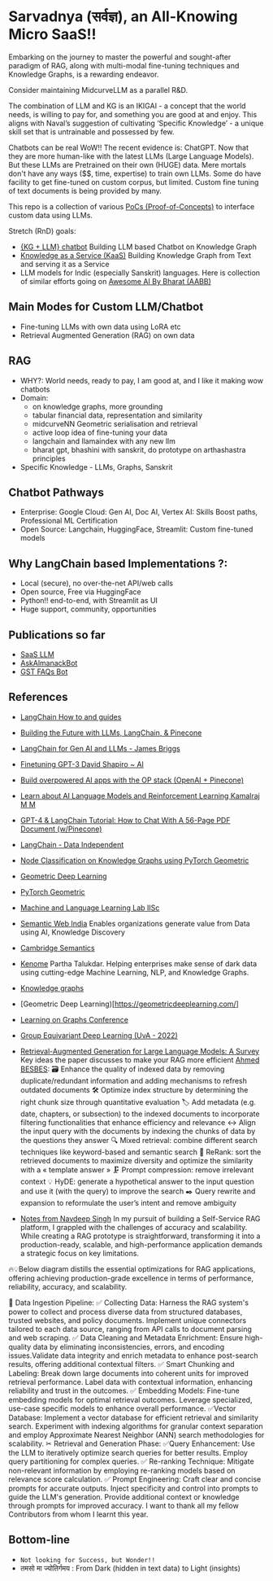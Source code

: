 # Sarvadnya (सर्वज्ञ), an All-Knowing Micro SaaS!!

Embarking on the journey to master the powerful and sought-after paradigm of RAG, along with multi-modal fine-tuning techniques and Knowledge Graphs, is a rewarding endeavor. 

Consider maintaining MidcurveLLM as a parallel R&D. 

The combination of LLM and KG is an IKIGAI - a concept that the world needs, is willing to pay for, and something you are good at and enjoy. This aligns with Naval’s suggestion of cultivating ‘Specific Knowledge’ - a unique skill set that is untrainable and possessed by few.

Chatbots can be real WoW!! The recent evidence is: ChatGPT. Now that they are more human-like with the latest LLMs (Large Language Models). But these LLMs are Pretrained on their own (HUGE) data. Mere mortals don't have any ways ($$, time, expertise) to train own LLMs.
Some do have facility to get fine-tuned on custom corpus, but limited. Custom fine tuning of text documents is being provided by many. 

This repo is a collection of various [PoCs (Proof-of-Concepts)](./src/README.md) to interface custom data using LLMs.

Stretch (RnD) goals: 
- [{KG + LLM} chatbot](https://medium.com/technology-hits/specs-for-chatbot-on-knowledge-graph-using-large-language-models-dedcff0ab553) Building LLM based Chatbot on Knowledge Graph
- [Knowledge as a Service (KaaS)](https://medium.com/technology-hits/specs-for-knowledge-as-a-service-kaas-project-9e2d9a7e0775) Building Knowledge Graph from Text and serving it as a Service
- LLM models for Indic (especially Sanskrit) languages. Here is collection of similar efforts going on [Awesome AI By Bharat (AABB)](./README_AABB.md)

## Main Modes for Custom LLM/Chatbot
- Fine-tuning LLMs with own data using LoRA etc
- Retrieval Augmented Generation (RAG) on own data

## RAG

- WHY?: World needs, ready to pay, I am good at, and I like it making wow chatbots
- Domain:
	- on knowledge graphs, more grounding
	- tabular financial data, representation and similarity
	- midcurveNN Geometric serialisation and retrieval
	- active loop idea of fine-tuning your data
	- langchain and llamaindex with any new llm
	- bharat gpt, bhashini with sanskrit, do prototype on arthashastra principles
- Specific Knowledge - LLMs, Graphs, Sanskrit 

## Chatbot Pathways
- Enterprise: Google Cloud: Gen AI, Doc AI, Vertex AI: Skills Boost paths, Professional ML Certification
- Open Source: Langchain, HuggingFace, Streamlit: Custom fine-tuned models

## Why LangChain based Implementations ?:
- Local (secure), no over-the-net API/web calls
- Open source, Free via HuggingFace
- Python!! end-to-end, with Streamlit as UI
- Huge support, community, opportunities


## Publications so far
- [SaaS LLM](https://medium.com/google-developer-experts/saasgpt-84ba80265d0f)
- [AskAlmanackBot](https://www.linkedin.com/feed/update/urn:li:ugcPost:7049347127029698560/)
- [GST FAQs Bot](https://medium.com/google-cloud/building-a-gst-faqs-app-d8d903eb9c6)

## References
- [LangChain How to and guides](https://www.youtube.com/playlist?list=PL8motc6AQftk1Bs42EW45kwYbyJ4jOdiZ)
- [Building the Future with LLMs, LangChain, & Pinecone](https://www.youtube.com/watch?v=nMniwlGyX-c)
- [LangChain for Gen AI and LLMs - James Briggs](https://www.youtube.com/playlist?list=PLIUOU7oqGTLieV9uTIFMm6_4PXg-hlN6F)
- [Finetuning GPT-3 David Shapiro ~ AI](https://www.youtube.com/playlist?list=PLV3Fr1UUO9bFg3tKw_-6djIhgId1z74JU)
- [Build overpowered AI apps with the OP stack (OpenAI + Pinecone)](https://www.youtube.com/watch?v=-dZrNj2mVHo)
- [Learn about AI Language Models and Reinforcement Learning Kamalraj M M](https://www.youtube.com/playlist?list=PLbzjzOKeYPCpp3NCeQioevM0YpZa5VqcS)
- [GPT-4 & LangChain Tutorial: How to Chat With A 56-Page PDF Document (w/Pinecone)](https://www.youtube.com/watch?v=ih9PBGVVOO4)
- [LangChain - Data Independent](https://www.youtube.com/playlist?list=PLqZXAkvF1bPNQER9mLmDbntNfSpzdDIU5)
- [Node Classification on Knowledge Graphs using PyTorch Geometric](https://www.youtube.com/watch?v=ex2qllcVneY)
- [Geometric Deep Learning](https://www.youtube.com/playlist?list=PLn2-dEmQeTfSLXW8yXP4q_Ii58wFdxb3C)
- [PyTorch Geometric](https://github.com/pyg-team/pytorch_geometric)
- [Machine and Language Learning Lab IISc](http://malllabiisc.github.io/)
- [Semantic Web India](http://www.semanticwebindia.com/) Enables organizations generate value from Data using AI, Knowledge Discovery
- [Cambridge Semantics](https://cambridgesemantics.com/)
- [Kenome](https://www.kenome.io/) Partha Talukdar. Helping enterprises make sense of dark data using cutting-edge Machine Learning, NLP, and Knowledge Graphs.
- [Knowledge graphs](https://www.turing.ac.uk/research/interest-groups/knowledge-graphs)
- [Geometric Deep Learning)[https://geometricdeeplearning.com/]
- [Learning on Graphs Conference](https://www.youtube.com/@learningongraphs/videos)
- [Group Equivariant Deep Learning (UvA - 2022)](https://www.youtube.com/playlist?list=PL8FnQMH2k7jzPrxqdYufoiYVHim8PyZWd)
- [Retrieval-Augmented Generation for Large Language Models: A Survey](https://arxiv.org/abs/2312.10997v1)
Key ideas the paper discusses to make your RAG more efficient [Ahmed BESBES](https://www.linkedin.com/posts/ahmed-besbes-_machinelearning-llms-datascience-activity-7147161560791019520-uz97):
🗃️ Enhance the quality of indexed data by removing duplicate/redundant information and adding mechanisms to refresh outdated documents
🛠️ Optimize index structure by determining the right chunk size through quantitative evaluation
🏷️ Add metadata (e.g. date, chapters, or subsection) to the indexed documents to incorporate filtering functionalities that enhance efficiency and relevance
↔️ Align the input query with the documents by indexing the chunks of data by the questions they answer
🔍 Mixed retrieval: combine different search techniques like keyword-based and semantic search
🔄 ReRank: sort the retrieved documents to maximize diversity and optimize the similarity with a « template answer »
🗜️ Prompt compression: remove irrelevant context
💡 HyDE: generate a hypothetical answer to the input question and use it (with the query) to improve the search
✒️ Query rewrite and expansion to reformulate the user’s intent and remove ambiguity

- [Notes from Navdeep Singh](https://www.linkedin.com/in/navdeepsingh1604/)
In my pursuit of building a Self-Service RAG platform, I grappled with the challenges of accuracy and scalability. While creating a RAG prototype is straightforward, transforming it into a production-ready, scalable, and high-performance application demands a strategic focus on key limitations.

🔥💡Below diagram distills the essential optimizations for RAG applications, offering achieving production-grade excellence in terms of performance, reliability, accuracy, and scalability.



🦄 Data Ingestion Pipeline:
✅ Collecting Data:
Harness the RAG system's power to collect and process diverse data from structured databases, trusted websites, and policy documents.
Implement unique connectors tailored to each data source, ranging from API calls to document parsing and web scraping.
✅ Data Cleaning and Metadata Enrichment:
Ensure high-quality data by eliminating inconsistencies, errors, and encoding issues.Validate data integrity and enrich metadata to enhance post-search results, offering additional contextual filters.
✅ Smart Chunking and Labeling:
Break down large documents into coherent units for improved retrieval performance.
Label data with contextual information, enhancing reliability and trust in the outcomes.
✅ Embedding Models:
Fine-tune embedding models for optimal retrieval outcomes.
Leverage specialized, use-case specific models to enhance overall performance.
✅Vector Database:
Implement a vector database for efficient retrieval and similarity search.
Experiment with indexing algorithms for granular context separation and employ Approximate Nearest Neighbor (ANN) search methodologies for scalability.
✂ Retrieval and Generation Phase:
✅Query Enhancement:
Use the LLM to iteratively optimize search queries for better results.
Employ query partitioning for complex queries.
✅ Re-ranking Technique:
Mitigate non-relevant information by employing re-ranking models based on relevance score calculation.
✅ Prompt Engineering:
Craft clear and concise prompts for accurate outputs.
Inject specificity and control into prompts to guide the LLM's generation.
Provide additional context or knowledge through prompts for improved accuracy.
I want to thank all my fellow Contributors from whom I learnt this year.

<!-- 
## Why me?
- Need to be 'creating', time-based-jobs cant scale, its renting, need to leverage intellect
- MicroSaaS: one-person company, pay-per-use service for passive income forever
- Build out-of-the-world idea, a wow automation, using NLP LLM Gen AI.
- Find pressing pain points to address, in daily use, for wider audience
- Devote time playfully to solve the problem, with peace and joy, no anxiety no fomo, no hopes of revenue but just a journey to develop something very cool
- Reasonable popularity due to Sketchnote and talks on ChatGPT or LLMs (Large Language Models), will help the spread
- Specific Knowledge: Theoretical background of NLP/LLMs due to trainings, plus, professional experience on customizing LLMs on custom data, plus common-sense software solution-ing experience for 2 decades, including engineering industries. Rare-Global-Untrainable-Leverage-Brand.
- IKIGAI: I love, I like, World needs, Can get paid
	- World needs: huge corpus, global, domain
	- Good at: ML, NLP professional experience
	- Love doing: automation, part II
	- Paid for: consult, train, passive service

^Specific Knowledge: rare, un-trainable, only through apprenticeship 

## Theme
- Theme: Automation MicroSaas
- Product: Micro SaaS, auto upgrade, Serverless, scale as you go
- Payment: Pay per use, Passive Income, forever
- Income: Passive, remote fully, global reach
- Working: Solo, remote, no team, no HR issues, salaries
- Input: scraping , docAI(GDE)->KG (neo4j)
- Output: Wow chatbot, APIs, Network effects, more connection, more $$
- Moat/Entry Barrier, IKIGAI, Sp Knowledge
- Give back: Talks, sketchnotes, Tech explanations
- Side outcomes: consultancy, open source contribution 


## Mode: MicroSaas
- Own (no team), 
- Pay per use, 
- Passive sustainable income, 
- Why: IKIGAI, Specific Knowledge, 

## Checklist: MicroSaas
- Do you have unfair advantage: 
	- Network of founders, influences, for further reach 
	- Audience: folks who want this app and can pay
	- Being early
- Start With a Problem or many problems (don’t tell me your ideas)
- Move from Problems to Solutions, easy, debuggable
- Evaluate Your Solutions
- How is Your Solution Different?
- Talk to Potential Customers
- Start Marketing Before Coding
- Build MVP
- Solves any specific need (pain point) and not anything-and-everything, 
- Is it for specific people, 1000 true (paying) fans, say $30 or $3 a month
- Is it a daily need?
 -->

## Bottom-line
- `Not looking for Success, but Wonder!!`
- तमसो मा ज्योतिर्गमय : From Dark (hidden in text data) to Light (insights)
